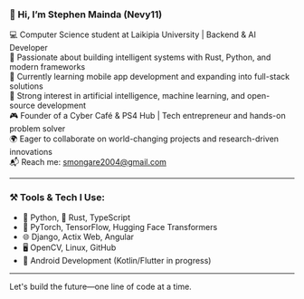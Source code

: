 ### 👋 Hi, I’m Stephen Mainda (Nevy11)

💻 Computer Science student at Laikipia University | Backend & AI Developer  
🚀 Passionate about building intelligent systems with Rust, Python, and modern frameworks  
📱 Currently learning mobile app development and expanding into full-stack solutions  
🧠 Strong interest in artificial intelligence, machine learning, and open-source development  
🎮 Founder of a Cyber Café & PS4 Hub | Tech entrepreneur and hands-on problem solver  
🌍 Eager to collaborate on world-changing projects and research-driven innovations  
📬 Reach me: smongare2004@gmail.com

---

### ⚒️ Tools & Tech I Use:

- 🐍 Python, 🦀 Rust, TypeScript
- 🧠 PyTorch, TensorFlow, Hugging Face Transformers
- 🌐 Django, Actix Web, Angular
- 🖥️ OpenCV, Linux, GitHub
- 📱 Android Development (Kotlin/Flutter in progress)

---

Let's build the future—one line of code at a time.

<!---
Nevy11/Nevy11 is a ✨ special ✨ repository because its `README.md` (this file) appears on your GitHub profile.
You can click the Preview link to take a look at your changes.
--->
